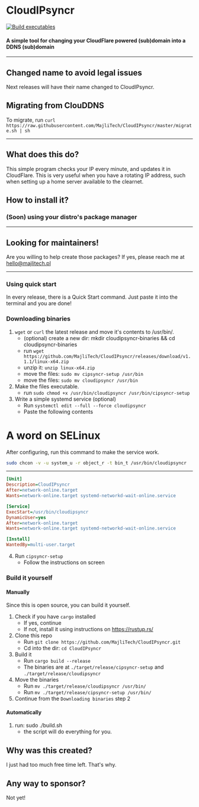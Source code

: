 # CloudIPsyncr 

[![Build executables](https://github.com/MajliTech/clouddns/actions/workflows/build.yml/badge.svg)](https://github.com/MajliTech/clouddns/actions/workflows/build.yml)
#### A simple tool for changing your CloudFlare powered (sub)domain into a DDNS (sub)domain
---

## Changed name to avoid legal issues 

Next releases will have their name changed to CloudIPsyncr.

## Migrating from ClouDDNS

To migrate, run `curl https://raw.githubusercontent.com/MajliTech/CloudIPsyncr/master/migrate.sh | sh`

---



## What does this do?
This simple program checks your IP every minute, and updates it in CloudFlare. This is very useful when you have a rotating IP address, such when setting up a home server available to the clearnet. 
## How to install it?
### (Soon) using your distro's package manager

---
## Looking for maintainers!
Are you willing to help create those packages? If yes, please reach me at hello@majlitech.pl

---
### Using quick start
In every release, there is a Quick Start command. Just paste it into the terminal and you are done!

### Downloading binaries
1. `wget` or `curl` the latest release and move it's contents to /usr/bin/. 
    - (optional) create a new dir: mkdir cloudipsyncr-binaries && cd cloudipsyncr-binaries
    - run `wget https://github.com/MajliTech/CloudIPsyncr/releases/download/v1.1.1/linux-x64.zip`
    - unzip it: `unzip linux-x64.zip`
    - move the files: `sudo mv cipsyncr-setup /usr/bin`
    - move the files: `sudo mv cloudipsyncr /usr/bin`
2. Make the files executable.
    - run `sudo chmod +x /usr/bin/cloudipsyncr /usr/bin/cipsyncr-setup`
3. Write a simple systemd service (optional)
   - Run `systemctl edit --full --force cloudipsyncr`
   - Paste the following contents
# A word on SELinux

After configuring, run this command to make the service work.
```sh
sudo chcon -v -u system_u -r object_r -t bin_t /usr/bin/cloudipsyncr
```
---

```ini
[Unit]
Description=CloudIPsyncr
After=network-online.target
Wants=network-online.target systemd-networkd-wait-online.service

[Service]
ExecStart=/usr/bin/cloudipsyncr
DynamicUser=yes
After=network-online.target
Wants=network-online.target systemd-networkd-wait-online.service

[Install]
WantedBy=multi-user.target
```
4. Run `cipsyncr-setup`  
    - Follow the instructions on screen
### Build it yourself
#### Manually
Since this is open source, you can build it yourself.
1. Check if you have `cargo` installed
    - If yes, continue
    - If not, install it using instructions on https://rustup.rs/
2. Clone this repo
    - Run `git clone https://github.com/MajliTech/CloudIPsyncr.git`
    - Cd into the dir: `cd CloudIPsyncr`
3. Build it
    - Run `cargo build --release`
    - The binaries are at `./target/release/cipsyncr-setup` and `./target/release/cloudipsyncr`
4. Move the binaries
    - Run `mv ./target/release/cloudipsyncr /usr/bin/`
    - Run `mv ./target/release/cipsyncr-setup /usr/bin/` 
5. Continue from the `Downloading binaries` step 2
#### Automatically
1. run: sudo ./build.sh
    - the script will do everything for you.
## Why was this created?
I just had too much free time left. That's why.
## Any way to sponsor?
Not yet!
